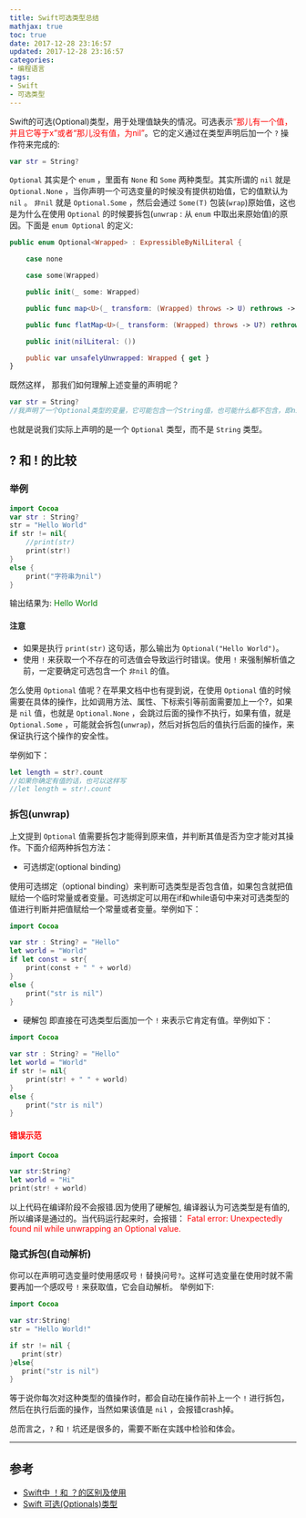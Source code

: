```yaml
---
title: Swift可选类型总结
mathjax: true
toc: true
date: 2017-12-28 23:16:57
updated: 2017-12-28 23:16:57
categories:
- 编程语言
tags:
- Swift
- 可选类型
---
```

Swift的可选(Optional)类型，用于处理值缺失的情况。可选表示<font color="red">“那儿有一个值，并且它等于x”或者“那儿没有值，为nil”</font>。它的定义通过在类型声明后加一个 `?` 操作符来完成的:
```swift
var str = String?
```
<!--more-->

`Optional` 其实是个 `enum` ，里面有 `None` 和 `Some` 两种类型。其实所谓的 `nil` 就是 `Optional.None` ，当你声明一个可选变量的时候没有提供初始值，它的值默认为 `nil` 。 `非nil` 就是 `Optional.Some` ，然后会通过 `Some(T)` 包装(`wrap`)原始值，这也是为什么在使用 `Optional` 的时候要拆包(`unwrap` : 从 `enum` 中取出来原始值)的原因。下面是 `enum Optional`  的定义:

```swift
public enum Optional<Wrapped> : ExpressibleByNilLiteral {

    case none

    case some(Wrapped)

    public init(_ some: Wrapped)

    public func map<U>(_ transform: (Wrapped) throws -> U) rethrows -> U?

    public func flatMap<U>(_ transform: (Wrapped) throws -> U?) rethrows -> U?

    public init(nilLiteral: ())

    public var unsafelyUnwrapped: Wrapped { get }
}
```
既然这样， 那我们如何理解上述变量的声明呢？
```swift
var str = String?
//我声明了一个Optional类型的变量，它可能包含一个String值，也可能什么都不包含，即nil
```
也就是说我们实际上声明的是一个 `Optional` 类型，而不是 `String` 类型。

## ? 和 ! 的比较
### 举例
```swift
import Cocoa
var str : String?
str = "Hello World"
if str != nil{
    //print(str)
    print(str!)
}
else {
    print("字符串为nil")
}
```
输出结果为: <font color="green">Hello World</font>

#### 注意
- 如果是执行 `print(str)` 这句话，那么输出为 `Optional("Hello World")`。
- 使用 `!` 来获取一个不存在的可选值会导致运行时错误。使用 `!` 来强制解析值之前，一定要确定可选包含一个 `非nil` 的值。

怎么使用 `Optional` 值呢？在苹果文档中也有提到说，在使用 `Optional` 值的时候需要在具体的操作，比如调用方法、属性、下标索引等前面需要加上一个?，如果是 `nil` 值，也就是 `Optional.None` ，会跳过后面的操作不执行，如果有值，就是 `Optional.Some` ，可能就会拆包(`unwrap`)，然后对拆包后的值执行后面的操作，来保证执行这个操作的安全性。

举例如下：
```swift
let length = str?.count
//如果你确定有值的话，也可以这样写
//let length = str!.count
```



### 拆包(unwrap)
上文提到 `Optional` 值需要拆包才能得到原来值，并判断其值是否为空才能对其操作。下面介绍两种拆包方法：

- 可选绑定(optional binding)

使用可选绑定（optional binding）来判断可选类型是否包含值，如果包含就把值赋给一个临时常量或者变量。可选绑定可以用在if和while语句中来对可选类型的值进行判断并把值赋给一个常量或者变量。举例如下：
```swift
import Cocoa

var str : String? = "Hello"
let world = "World"
if let const = str{
    print(const + " " + world)
}
else {
    print("str is nil")
}
```
- 硬解包
即直接在可选类型后面加一个 `!` 来表示它肯定有值。举例如下：
```swift
import Cocoa

var str : String? = "Hello"
let world = "World"
if str != nil{
    print(str! + " " + world)
}
else {
    print("str is nil")
}
```

#### <font color="red">错误示范</font>
```swift
import Cocoa

var str:String?
let world = "Hi"
print(str! + world)
```
以上代码在编译阶段不会报错.因为使用了硬解包, 编译器认为可选类型是有值的, 所以编译是通过的。当代码运行起来时，会报错：
<font color="red">Fatal error: Unexpectedly found nil while unwrapping an Optional value.</font>

### 隐式拆包(自动解析)
你可以在声明可选变量时使用感叹号 `!` 替换问号`?`。这样可选变量在使用时就不需要再加一个感叹号 `!` 来获取值，它会自动解析。
举例如下:
```swift
import Cocoa

var str:String!
str = "Hello World!"

if str != nil {
   print(str)
}else{
   print("str is nil")
}
```
等于说你每次对这种类型的值操作时，都会自动在操作前补上一个 `!` 进行拆包，然后在执行后面的操作，当然如果该值是 `nil` ，会报错crash掉。

总而言之，`?` 和 `!` 坑还是很多的，需要不断在实践中检验和体会。
___

## 参考
- [Swift中 ！和 ？的区别及使用](https://www.jianshu.com/p/89a2afb82488)
- [Swift 可选(Optionals)类型](http://www.runoob.com/swift/swift-optionals.html)
